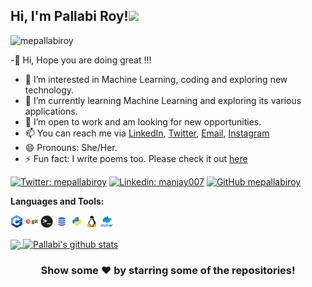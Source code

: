 ## Hi, I'm Pallabi Roy!<img src="https://github.com/TheDudeThatCode/TheDudeThatCode/blob/master/Assets/Hi.gif" width="29px">
<p align="left"> <img src="https://komarev.com/ghpvc/?username=mepallabiroy&label=Views&color=blue&style=plastic" alt="mepallabiroy" /> </p>

-👋 Hi, Hope you are doing great !!!
- 👀 I’m interested in Machine Learning, coding and exploring new technology.
- 🌱 I’m currently learning Machine Learning and exploring its various applications.
- 💞️ I’m open to work and am looking for new opportunities.
- 📫 You can reach me via [LinkedIn](https://www.linkedin.com/in/pallabi-roy-91ba03184/), [Twitter](https://twitter.com/mepallabiroy), [Email](mepallabiroy@gmail.com), [Instagram](https://www.instagram.com/m.i.s.s_r.o.y/)
- 😄 Pronouns: She/Her.
- ⚡ Fun fact: I write poems too. Please check it out [here](https://www.instagram.com/m.i.s.s_r.o.y/)

[![Twitter: mepallabiroy](https://img.shields.io/twitter/follow/mepallabiroy?style=social)](https://twitter.com/mepallabiroy)
[![Linkedin: manjay007](https://img.shields.io/badge/-pallabi-blue?style=flat-square&logo=Linkedin&logoColor=white&link=https://www.linkedin.com/in/pallabi-roy-91ba03184/)](https://www.linkedin.com/in/pallabi-roy-91ba03184/)
[![GitHub mepallabiroy](https://img.shields.io/github/followers/mepallabiroy?label=follow&style=social)](https://github.com/mepallabiroy)

**Languages and Tools:**  

<code><img height="20" src="https://raw.githubusercontent.com/github/explore/80688e429a7d4ef2fca1e82350fe8e3517d3494d/topics/cpp/cpp.png"></code>
<code><img height="20" src="https://raw.githubusercontent.com/github/explore/80688e429a7d4ef2fca1e82350fe8e3517d3494d/topics/git/git.png"></code>
<code><img height="20" src="https://raw.githubusercontent.com/github/explore/80688e429a7d4ef2fca1e82350fe8e3517d3494d/topics/terminal/terminal.png"></code>
<code><img height="20" src="https://raw.githubusercontent.com/github/explore/80688e429a7d4ef2fca1e82350fe8e3517d3494d/topics/sql/sql.png"></code>
<code><img height="20" src="https://raw.githubusercontent.com/github/explore/80688e429a7d4ef2fca1e82350fe8e3517d3494d/topics/python/python.png"></code>
<code><img height="20" src="https://raw.githubusercontent.com/github/explore/80688e429a7d4ef2fca1e82350fe8e3517d3494d/topics/linux/linux.png"></code>
<code><img height="20" src="https://raw.githubusercontent.com/github/explore/80688e429a7d4ef2fca1e82350fe8e3517d3494d/topics/docker/docker.png"></code>

<a href="https://github.com/mepallabiroy">
  <img align="center" src="https://github-readme-stats.vercel.app/api/top-langs/?username=mepallabiroy&theme=light&hide_langs_below=1" />
</a>
<a href="https://github.com/mepallabiroy">
 <img align="center" src="https://github-readme-stats.vercel.app/api?username=mepallabiroy&show_icons=true&theme=light&line_height=27" alt="Pallabi's github stats"/>
</a>
 
<div align="center">

### Show some ❤️ by starring some of the repositories!

</div>
<!---
mepallabiroy/mepallabiroy is a ✨ special ✨ repository because its `README.md` (this file) appears on your GitHub profile.
You can click the Preview link to take a look at your changes.
--->
